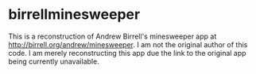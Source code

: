 # birrellminesweeper
This is a reconstruction of Andrew Birrell's minesweeper app at http://birrell.org/andrew/minesweeper. I am not the original author of this code. I am merely reconstructing this app due the link to the original app being currently unavailable.
